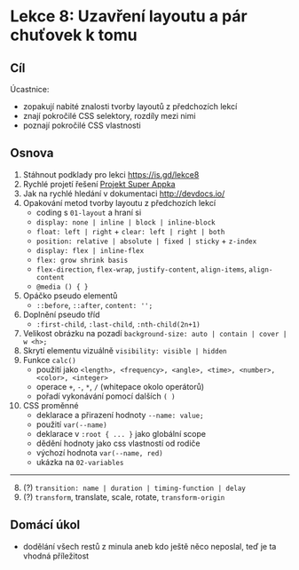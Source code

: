 # Lekce 8: Uzavření layoutu a pár chuťovek k tomu

## Cíl

Úcastnice:

- zopakují nabité znalosti tvorby layoutů z předchozích lekcí
- znají pokročilé CSS selektory, rozdíly mezi nimi
- poznají pokročilé CSS vlastnosti

## Osnova

1. Stáhnout podklady pro lekci https://is.gd/lekce8
2. Rychlé projetí řešení [Projekt Super Appka](https://tvorimweb-2018-praha.github.io/projekt3-reseni/)
3. Jak na rychlé hledání v dokumentaci http://devdocs.io/
3. Opakování metod tvorby layoutu z předchozích lekcí
    - coding s `01-layout` a hraní si
    - `display: none | inline | block | inline-block`
    - `float: left | right` + `clear: left | right | both`
    - `position: relative | absolute | fixed | sticky` + `z-index`
    - `display: flex | inline-flex`
    - `flex: grow shrink basis`
    - `flex-direction`, `flex-wrap`, `justify-content`, `align-items`, `align-content`
    - `@media () { }`
4. Opáčko pseudo elementů
    - `::before`, `::after`, `content: '';`
5. Doplnění pseudo tříd
    - `:first-child`, `:last-child`, `:nth-child(2n+1)`
6. Velikost obrázku na pozadí `background-size: auto | contain | cover | w <h>;`
7. Skrytí elementu vizuálně `visibility: visible | hidden`
7. Funkce `calc()`
    - použití jako `<length>, <frequency>, <angle>, <time>, <number>, <color>, <integer>`
    - operace ` + `, ` - `, `*`, `/` (whitepace okolo operátorů)
    - pořadí vykonávání pomocí dalších `( )`
7. CSS proměnné
    - deklarace a přirazení hodnoty `--name: value;`
    - použití `var(--name)`
    - deklarace v `:root { ... }` jako globální scope
    - dědění hodnoty jako css vlastností od rodiče
    - výchozí hodnota `var(--name, red)`
    - ukázka na `02-variables`
---
8. (?) `transition: name | duration | timing-function | delay`
9. (?) `transform`, translate, scale, rotate, `transform-origin`

## Domácí úkol

- dodělání všech restů z minula aneb kdo ještě něco neposlal, teď je ta vhodná příležitost
